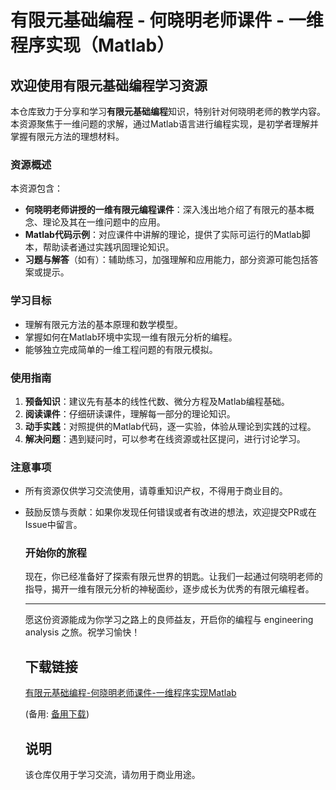 # 有限元基础编程 - 何晓明老师课件 - 一维程序实现（Matlab）

## 欢迎使用有限元基础编程学习资源

本仓库致力于分享和学习**有限元基础编程**知识，特别针对何晓明老师的教学内容。本资源聚焦于一维问题的求解，通过Matlab语言进行编程实现，是初学者理解并掌握有限元方法的理想材料。

### 资源概述

本资源包含：
- **何晓明老师讲授的一维有限元编程课件**：深入浅出地介绍了有限元的基本概念、理论及其在一维问题中的应用。
- **Matlab代码示例**：对应课件中讲解的理论，提供了实际可运行的Matlab脚本，帮助读者通过实践巩固理论知识。
- **习题与解答**（如有）：辅助练习，加强理解和应用能力，部分资源可能包括答案或提示。

### 学习目标

- 理解有限元方法的基本原理和数学模型。
- 掌握如何在Matlab环境中实现一维有限元分析的编程。
- 能够独立完成简单的一维工程问题的有限元模拟。

### 使用指南

1. **预备知识**：建议先有基本的线性代数、微分方程及Matlab编程基础。
2. **阅读课件**：仔细研读课件，理解每一部分的理论知识。
3. **动手实践**：对照提供的Matlab代码，逐一实验，体验从理论到实践的过程。
4. **解决问题**：遇到疑问时，可以参考在线资源或社区提问，进行讨论学习。

### 注意事项

- 所有资源仅供学习交流使用，请尊重知识产权，不得用于商业目的。
- 鼓励反馈与贡献：如果你发现任何错误或者有改进的想法，欢迎提交PR或在Issue中留言。

  ### 开始你的旅程

  现在，你已经准备好了探索有限元世界的钥匙。让我们一起通过何晓明老师的指导，揭开一维有限元分析的神秘面纱，逐步成长为优秀的有限元编程者。

  ---
  愿这份资源能成为你学习之路上的良师益友，开启你的编程与 engineering analysis 之旅。祝学习愉快！

  ## 下载链接
  [有限元基础编程-何晓明老师课件-一维程序实现Matlab](https://pan.quark.cn/s/d9acba059393) 

  (备用: [备用下载](https://pan.baidu.com/s/1u9SjovfFQBbTjwbS7wEO0A?pwd=1234))

  ## 说明

  该仓库仅用于学习交流，请勿用于商业用途。
